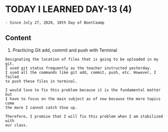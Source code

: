 # TODAY I LEARNED DAY-13 (4)
  `- Since July 27, 2020, 10th Day of BootCaamp`
  
## Content
  1. Practicing Git add, commit and push with Terminal  
```shell script
Designating the location of files that is going to be uploaded in my git.
I used git status frequently as the teacher instructed yesterday. 
I used all the commands like git add, commit, push, etc. However, I failed
to push these files in terminal. 

I would love to fix this problem because it is the fundamental matter but 
I have to focus on the main subject as of now because the more topics come
the more I cannot catch thse up. 

Therefore, I promise that I will fix this problem when I am stabilized with 
our class. 

```  